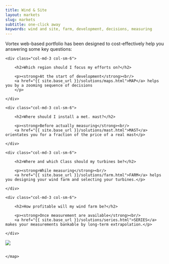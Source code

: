 ```yaml
---
title: Wind & Site
layout: markets
slug: markets
subtitle: one-click away
keywords: wind and site, farm, development, decisions, measuring
---
```


<p class="lead">Vortex web-based portfolio has been designed to cost-effectively help you answering some key questions:</p>

<div class="row">

	<div class="col-md-3 col-sm-6">

		<h2>Which region should I focus my efforts on?</h2>

		<p><strong>At the start of development</strong><br/>
		<a href="{{ site.base_url }}/solutions/maps.html">MAP</a> helps you by a zooming sequence of decisions
		</p>

	</div>

	<div class="col-md-3 col-sm-6">

		<h2>Where should I install a met. mast?</h2>

		<p><strong>Before actually measuring</strong><br/>
		<a href="{{ site.base_url }}/solutions/mast.html">MAST</a> orientates you for a fraction of the price of a real mast</p>

	</div>

	<div class="col-md-3 col-sm-6">

		<h2>Where and which Class should my turbines be?</h2>

		<p><strong>While measuring</strong><br/>
		<a href="{{ site.base_url }}/solutions/farm.html">FARM</a> helps you designing your wind farm and selecting your turbines.</p>

	</div>

	<div class="col-md-3 col-sm-6">

		<h2>How profitable will my wind farm be?</h2>

		<p><strong>Once measurement are available</strong><br/>
		<a href="{{ site.base_url }}/solutions/series.html">SERIES</a> makes your measurements bankable by long-term extrapolation.</p>

	</div>

</div>

<p class="text-center hidden-xs hidden-lg"><img src="{{ site.base_url }}/assets/img/vortex-markets-wind-farm-development.png"></p>

<div class="text-center hidden-xs hidden-sm hidden-md">
	<img id="Image-Maps_3201311160731402" src="{{ site.base_url }}/assets/img/vortex-markets-wind-farm-development.png" usemap="#Image-Maps_3201311160731402" border="0" alt="" />
	<map id="_Image-Maps_3201311160731402" name="Image-Maps_3201311160731402">
	<area shape="rect" coords="154,625,204,700" href="{{ site.base_url }}/solutions/maps.html" alt="MAPS" title="MAPS"    />
	<area shape="rect" coords="404,625,454,700" href="{{ site.base_url }}/solutions/les.html" alt="LES" title="LES"    />
	<area shape="rect" coords="489,625,539,700" href="{{ site.base_url }}/solutions/mast.html" alt="MAST" title="MAST"    />
	<area shape="rect" coords="556,625,606,700" href="{{ site.base_url }}/solutions/farm.html" alt="FARM" title="FARM"    />
        <area shape="rect" coords="650,625,700,700" href="{{ site.base_url }}/solutions/series.html" alt="SERIES" title="SERIES"    />
        <area shape="rect" coords="750,625,800,700" href="{{ site.base_url }}/solutions/les.html" alt="LES" title="LES"    />
	<area shape="rect" coords="813,625,863,700" href="{{ site.base_url }}/solutions/forecast.html" alt="FORECAST" title="FORECAST"    />
<area shape="rect" coords="920,625,970,700" href="{{ site.base_url }}/solutions/fMonthly.html" alt="INDEX" title="INDEX"    />


	</map>
</div>
